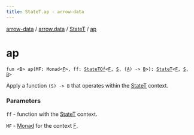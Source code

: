 ```yaml
---
title: StateT.ap - arrow-data
---
```


[arrow-data](../../index.html) / [arrow.data](../index.html) / [StateT](index.html) / [ap](./ap.html)

# ap

`fun <B> ap(MF: Monad<`[`F`](index.html#F)`>, ff: `[`StateTOf`](../-state-t-of.html)`<`[`F`](index.html#F)`, `[`S`](index.html#S)`, (`[`A`](index.html#A)`) -> `[`B`](ap.html#B)`>): `[`StateT`](index.html)`<`[`F`](index.html#F)`, `[`S`](index.html#S)`, `[`B`](ap.html#B)`>`

Apply a function `(S) -> B` that operates within the [StateT](index.html) context.

### Parameters

`ff` - function with the [StateT](index.html) context.

`MF` - [Monad](#) for the context [F](index.html#F).
